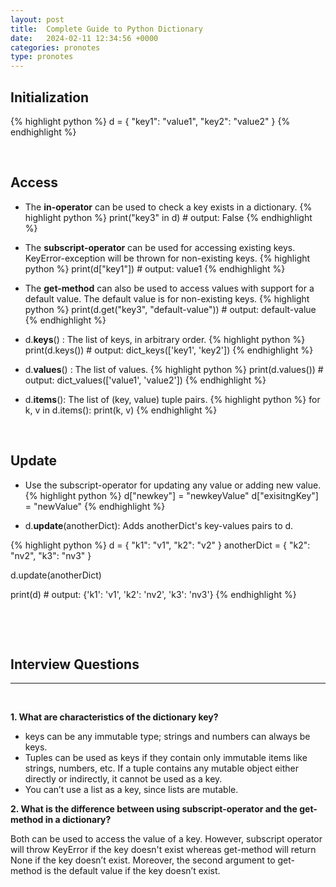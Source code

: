 ```yaml
---
layout: post
title:  Complete Guide to Python Dictionary
date:   2024-02-11 12:34:56 +0000
categories: pronotes
type: pronotes
---
```


## Initialization
{% highlight python %}
d = {
    "key1": "value1", 
    "key2": "value2"
}
{% endhighlight %}

<p>&nbsp;</p>

## Access

- The **in-operator** can be used to check a key exists in a dictionary.
{% highlight python %}
print("key3" in d)   # output: False
{% endhighlight %}

- The **subscript-operator** can be used for accessing existing keys. KeyError-exception will be thrown for non-existing keys.
{% highlight python %}
print(d["key1"])   # output: value1
{% endhighlight %}

- The **get-method** can also be used to access values with support for a default value. The default value is for non-existing keys.
{% highlight python %}
print(d.get("key3", "default-value"))   # output: default-value
{% endhighlight %}

- d.**keys**() : The list of keys, in arbitrary order.
{% highlight python %}
print(d.keys())   # output: dict_keys(['key1', 'key2'])
{% endhighlight %}

- d.**values**() : The list of values.
{% highlight python %}
print(d.values())   # output: dict_values(['value1', 'value2'])
{% endhighlight %}

- d.**items**(): The list of (key, value) tuple pairs.
{% highlight python %}
for k, v in d.items():
  print(k, v)
{% endhighlight %}

<p>&nbsp;</p>

## Update
- Use the subscript-operator for updating any value or adding new value.
{% highlight python %}
d["newkey"] = "newkeyValue"
d["exisitngKey"] = "newValue"
{% endhighlight %}

- d.**update**(anotherDict): Adds anotherDict's key-values pairs to d.

{% highlight python %}
d = { "k1": "v1", "k2": "v2" }
anotherDict = { "k2": "nv2", "k3": "nv3" }

d.update(anotherDict)

print(d)   # output: {'k1': 'v1', 'k2': 'nv2', 'k3': 'nv3'}
{% endhighlight %}

<p>&nbsp;</p>
<p>&nbsp;</p>

## Interview Questions
---
<p>&nbsp;</p>

**1. What are characteristics of the dictionary key?**

- keys can be any immutable type; strings and numbers can always be keys.
- Tuples can be used as keys if they contain only immutable items like strings, numbers, etc. If a tuple contains any mutable object either directly or indirectly, it cannot be used as a key.
- You can’t use a list as a key, since lists are mutable.


**2. What is the difference between using subscript-operator and the get-method in a dictionary?**

Both can be used to access the value of a key. However, subscript operator will throw  KeyError if the key doesn't exist whereas get-method will return None if the key doesn’t exist. Moreover, the second argument to get-method is the default value if the key doesn’t exist.